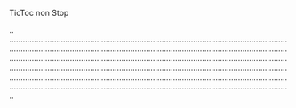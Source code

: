 TicToc non Stop

..
..........................................................................................................................................................................................................................................................................................................................................................................................................................................................................................................................................................................................................................................................................................................................................................................